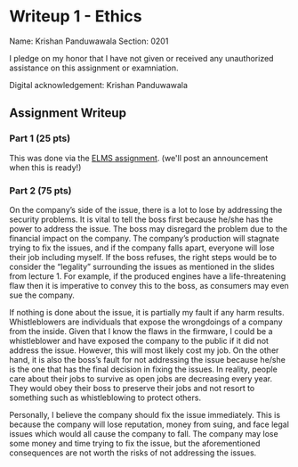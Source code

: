 # Writeup 1 - Ethics

Name: Krishan Panduwawala
Section: 0201

I pledge on my honor that I have not given or received any unauthorized assistance on this assignment or examniation.

Digital acknowledgement: Krishan Panduwawala

## Assignment Writeup

### Part 1 (25 pts)

This was done via the [ELMS assignment](). (we'll post an announcement when this is ready!)

### Part 2 (75 pts)

<p>On the company’s side of the issue, there is a lot to lose by addressing the security problems. It is vital to tell the boss first because he/she has the power to address the issue. The boss may disregard the problem due to the financial impact on the company. The company’s production will stagnate trying to fix the issues, and if the company falls apart, everyone will lose their job including myself. If the boss refuses, the right steps would be to consider the “legality” surrounding the issues as mentioned in the slides from lecture 1. For example, if the produced engines have a life-threatening flaw then it is imperative to convey this to the boss, as consumers may even sue the company.<br />
<p>If nothing is done about the issue, it is partially my fault if any harm results. Whistleblowers are individuals that expose the wrongdoings of a company from the inside. Given that I know the flaws in the firmware, I could be a whistleblower and have exposed the company to the public if it did not address the issue. However, this will most likely cost my job. On the other hand, it is also the boss’s fault for not addressing the issue because he/she is the one that has the final decision in fixing the issues. In reality, people care about their jobs to survive as open jobs are decreasing every year. They would obey their boss to preserve their jobs and not resort to something such as whistleblowing to protect others.<br />
<p>Personally, I believe the company should fix the issue immediately. This is because the company will lose reputation, money from suing, and face legal issues which would all cause the company to fall. The company may lose some money and time trying to fix the issue, but the aforementioned consequences are not worth the risks of not addressing the issues.
